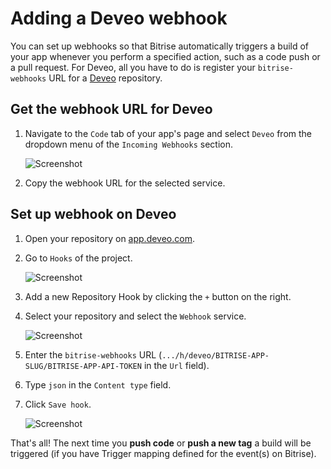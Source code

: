 # Adding a Deveo webhook

You can set up webhooks so that Bitrise automatically triggers a build of your app whenever you perform a specified action, such as a code push or a pull request. For Deveo, all you have to do is register your `bitrise-webhooks` URL for a [Deveo](https://deveo.com) repository.

## Get the webhook URL for Deveo

1. Navigate to the `Code` tab of your app's page and select `Deveo` from the dropdown menu of the `Incoming Webhooks` section.

   ![Screenshot](https://github.com/OrganizationDummy/devcenter/tree/acf5f40e38b6dcf6fe62e839a4c04acb31fdebd2/img/webhooks/bitrise-deveo-webhook.png)

2. Copy the webhook URL for the selected service.

## Set up webhook on Deveo

1. Open your repository on [app.deveo.com](https://app.deveo.com).
2. Go to `Hooks` of the project.

   ![Screenshot](https://github.com/OrganizationDummy/devcenter/tree/acf5f40e38b6dcf6fe62e839a4c04acb31fdebd2/img/webhooks/deveo-hooks.png)

3. Add a new Repository Hook by clicking the `+` button on the right.
4. Select your repository and select the `Webhook` service.

   ![Screenshot](https://github.com/OrganizationDummy/devcenter/tree/acf5f40e38b6dcf6fe62e839a4c04acb31fdebd2/img/webhooks/deveo-add-hooks.png)

5. Enter the `bitrise-webhooks` URL \(`.../h/deveo/BITRISE-APP-SLUG/BITRISE-APP-API-TOKEN` in the `Url` field\).
6. Type `json` in the `Content type` field.
7. Click `Save hook`.

   ![Screenshot](https://github.com/OrganizationDummy/devcenter/tree/acf5f40e38b6dcf6fe62e839a4c04acb31fdebd2/img/webhooks/deveo-save-hook.png)

That's all! The next time you **push code** or **push a new tag** a build will be triggered \(if you have Trigger mapping defined for the event\(s\) on Bitrise\).

